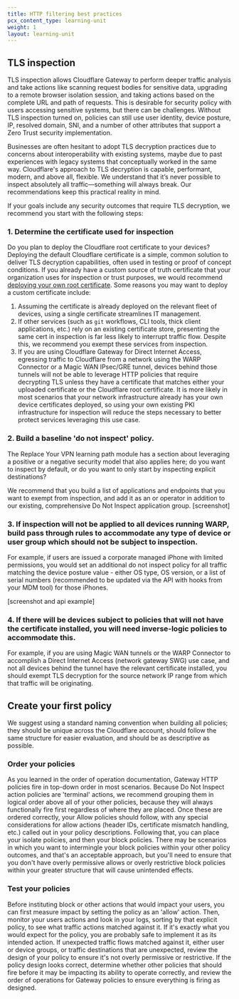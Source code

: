 ```yaml
---
title: HTTP filtering best practices
pcx_content_type: learning-unit
weight: 1
layout: learning-unit
---
```


## TLS inspection

TLS inspection allows Cloudflare Gateway to perform deeper traffic analysis and take actions like scanning request bodies for sensitive data, upgrading to a remote browser isolation session, and taking actions based on the complete URL and path of requests. This is desirable for security policy with users accessing sensitive systems, but there can be challenges. Without TLS inspection turned on, policies can still use user identity, device posture, IP, resolved domain, SNI, and a number of other attributes that support a Zero Trust security implementation.

Businesses are often hesitant to adopt TLS decryption practices due to concerns about interoperability with existing systems, maybe due to past experiences with legacy systems that conceptually worked in the same way. Cloudflare's approach to TLS decryption is capable, performant, modern, and above all, flexible. We understand that it’s never possible to inspect absolutely all traffic—something will always break. Our recommendations keep this practical reality in mind.

If your goals include any security outcomes that require TLS decryption, we recommend you start with the following steps:

### 1. Determine the certificate used for inspection

Do you plan to deploy the Cloudflare root certificate to your devices? Deploying the default Cloudflare certificate is a simple, common solution to deliver TLS decryption capabilities, often used in testing or proof of concept conditions. If you already have a custom source of truth certificate that your organization uses for inspection or trust purposes, we would recommend [deploying your own root certificate](/cloudflare-one/connections/connect-devices/warp/user-side-certificates/custom-certificate/). Some reasons you may want to deploy a custom certificate include:

   1. Assuming the certificate is already deployed on the relevant fleet of devices, using a single certificate streamlines IT management.
   2. If other services (such as `git` workflows, CLI tools, thick client applications, etc.) rely on an existing certificate store, presenting the same cert in inspection is far less likely to interrupt traffic flow. Despite this, we recommend you exempt these services from inspection.
   3. If you are using Cloudflare Gateway for Direct Internet Access, egressing traffic to Cloudflare from a network using the WARP Connector or a Magic WAN IPsec/GRE tunnel, devices behind those tunnels will not be able to leverage HTTP policies that require decrypting TLS unless they have a certificate that matches either your uploaded certificate or the Cloudflare root certificate. It is more likely in most scenarios that your network infrastructure already has your own device certificates deployed, so using your own existing PKI infrastructure for inspection will reduce the steps necessary to better protect services leveraging this use case.

### 2. Build a baseline 'do not inspect' policy.

The Replace Your VPN learning path module has a section about leveraging a positive or a negative security model that also applies here; do you want to inspect by default, or do you want to only start by inspecting explicit destinations?

We recommend that you build a list of applications and endpoints that you want to exempt from inspection, and add it as an or operator in addition to our existing, comprehensive Do Not Inspect application group.
[screenshot]

### 3. If inspection will not be applied to all devices running WARP, build pass through rules to accommodate any type of device or user group which should not be subject to inspection.

For example, if users are issued a corporate managed iPhone with limited permissions, you would set an additional do not inspect policy for all traffic matching the device posture value - either OS type, OS version, or a list of serial numbers (recommended to be updated via the API with hooks from your MDM tool) for those iPhones.

[screenshot and api example]

### 4. If there will be devices subject to policies that will not have the certificate installed, you will need inverse-logic policies to accommodate this.

For example, if you are using Magic WAN tunnels or the WARP Connector to accomplish a Direct Internet Access (network gateway SWG) use case, and not all devices behind the tunnel have the relevant certificate installed, you should exempt TLS decryption for the source network IP range from which that traffic will be originating.

## Create your first policy

We suggest using a standard naming convention when building all policies; they should be unique across the Cloudflare account, should follow the same structure for easier evaluation, and should be as descriptive as possible.

### Order your policies

As you learned in the order of operation documentation, Gateway HTTP policies fire in top-down order in most scenarios. Because Do Not Inspect action policies are 'terminal' actions, we recommend grouping them in logical order above all of your other policies, because they will always functionally fire first regardless of where they are placed. Once these are ordered correctly, your Allow policies should follow, with any special considerations for allow actions (header IDs, certificate mismatch handling, etc.) called out in your policy descriptions. Following that, you can place your isolate policies, and then your block policies. There may be scenarios in which you want to intermingle your block policies within your other policy outcomes, and that's an acceptable approach, but you'll need to ensure that you don't have overly permissive allows or overly restrictive block policies within your greater structure that will cause unintended effects.

### Test your policies

Before instituting block or other actions that would impact your users, you can first measure impact by setting the policy as an 'allow' action. Then, monitor your users actions and look in your logs, sorting by that explicit policy, to see what traffic actions matched against it. If it's exactly what you would expect for the policy, you are probably safe to implement it as its intended action. If unexpected traffic flows matched against it, either user or device groups, or traffic destinations that are unexpected, review the design of your policy to ensure it's not overly permissive or restrictive. If the policy design looks correct, determine whether other policies that should fire before it may be impacting its ability to operate correctly, and review the order of operations for Gateway policies to ensure everything is firing as designed.
